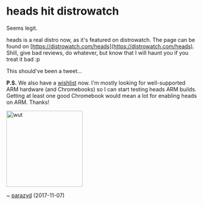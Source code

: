 heads hit distrowatch
=====================

Seems legit.

heads is a real distro now, as it's featured on distrowatch. The page
can be found on
[https://distrowatch.com/heads](https://distrowatch.com/heads). Shill,
give bad reviews, do whatever, but know that I will haunt you if you
treat it bad :p

This should've been a tweet...


**P.S.**
We also have a [wishlist](/wishlist.html) now. I'm mostly looking for
well-supported ARM hardware (and Chromebooks) so I can start testing
heads ARM builds. Getting at least one good Chromebook would mean a lot
for enabling heads on ARM. Thanks!

<img src="vincent.gif" alt="wut" width="200">

~ [parazyd](mailto:parazyd@dyne.org) (2017-11-07)
